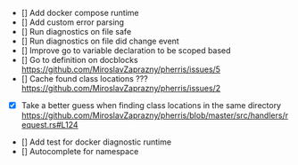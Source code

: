 - [] Add docker compose runtime
- [] Add custom error parsing
- [] Run diagnostics on file safe
- [] Run diagnostics on file did change event
- [] Improve go to variable declaration to be scoped based
- [] Go to definition on docblocks https://github.com/MiroslavZaprazny/pherris/issues/5
- [] Cache found class locations ??? https://github.com/MiroslavZaprazny/pherris/issues/2
- [x] Take a better guess when finding class locations in the same directory https://github.com/MiroslavZaprazny/pherris/blob/master/src/handlers/request.rs#L124
- [] Add test for docker diagnostic runtime
- [] Autocomplete for namespace
